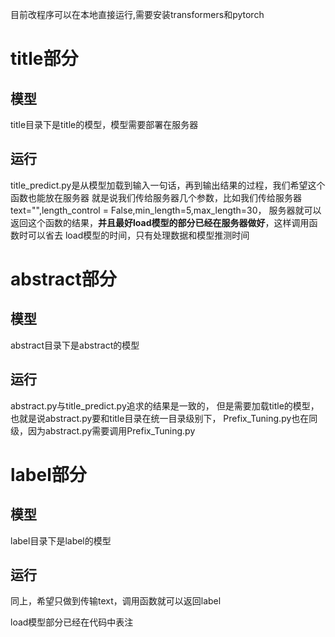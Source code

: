 目前改程序可以在本地直接运行,需要安装transformers和pytorch
# title部分
## 模型
title目录下是title的模型，模型需要部署在服务器
## 运行
title_predict.py是从模型加载到输入一句话，再到输出结果的过程，我们希望这个函数也能放在服务器
就是说我们传给服务器几个参数，比如我们传给服务器text="",length_control = False,min_length=5,max_length=30，
服务器就可以返回这个函数的结果，**并且最好load模型的部分已经在服务器做好**，这样调用函数时可以省去
load模型的时间，只有处理数据和模型推测时间

# abstract部分
## 模型
abstract目录下是abstract的模型
## 运行
abstract.py与title_predict.py追求的结果是一致的，
但是需要加载title的模型，也就是说abstract.py要和title目录在统一目录级别下，
Prefix_Tuning.py也在同级，因为abstract.py需要调用Prefix_Tuning.py

# label部分
## 模型
label目录下是label的模型
## 运行
同上，希望只做到传输text，调用函数就可以返回label

load模型部分已经在代码中表注